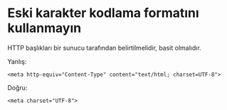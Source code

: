 # Eski karakter kodlama formatını kullanmayın

HTTP başlıkları bir sunucu tarafından belirtilmelidir, basit olmalıdır.

Yanlış:

```
<meta http-equiv="Content-Type" content="text/html; charset=UTF-8">
```

Doğru:

```
<meta charset="UTF-8">
```
